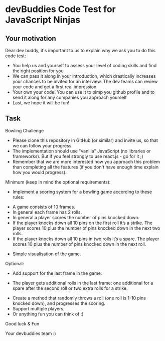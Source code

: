 # devBuddies Code Test for JavaScript Ninjas

## Your motivation

Dear dev buddy, it's important to us to explain why we ask you to do this code test:

* You help us and yourself to assess your level of coding skills and find the right position for you
* We can pass it along in your introduction, which drastically increases your chances to be invited for an interview. The dev teams can review your code and get a first real impression
* Your own your code! You can use it to pimp you github profile and to send it along for any companies you approach yourself
* Last, we hope it will be fun!

## Task

Bowling Challenge

* Please clone this repository in GitHub (or similar) and invite us, so that we can follow your progress.
* The implementation should use "vanilla" JavaScript (no libraries or frameworks). But if you feel strongly to use react.js - go for it ;)
* Remember that we are more interested how you approach this problem than completing all the features (if you don't have enough time explain how you would progress).

Minimum (keep in mind the optional requirements):

 * Implement a scoring system for a bowling game according to these rules:
  - A game consists of 10 frames.
  - In general each frame has 2 rolls.
  - In general a player scores the number of pins knocked down.
  - If the player knocks down all 10 pins on the first roll it’s a strike. The player scores 10 plus the number of pins knocked down in the next two rolls.
  - If the player knocks down all 10 pins in two rolls it’s a spare. The player scores 10 plus the number of pins knocked down in the next roll.
* Simple visualisation of the game.

Optional:

* Add support for the last frame in the game:
 - The player gets additional rolls in the last frame: one additional for a spare after the second roll or two extra rolls for a strike.
* Create a method that randomly throws a roll (one roll is 1-10 pins knocked down), and progresses the scoring.
* Support multiple players.
* Or anything fun you can think of :)


Good luck & Fun

Your devbuddies team :)